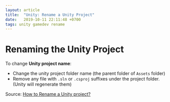 ```yaml
---
layout: article
title:  "Unity: Rename a Unity Project"
date:   2019-10-11 22:11:48 +0700
tags: unity gamedev rename
---
```


# Renaming the Unity Project

To change **Unity project name**:

- Change the unity project folder name (the parent folder of `Assets` folder)
- Remove any file with `.sln` or `.csproj` suffixes under the project folder. (Unity will regenerate them)

Source: [How to Rename a Unity project?](https://stackoverflow.com/questions/45825612/how-to-rename-a-unity-project)
